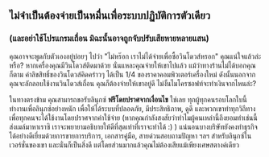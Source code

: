 <?php require("../../entete.php"); ?> <?php require("../../base.php"); ?> <?php require("../../fonctions.php"); ?>

<div id="corps">

<h2>ไม่จำเป็นต้องจ่ายเป็นหมื่นเพื่อระบบปฏิบัติการตัวเดียว</h2>

<h3>(และอย่าใช้โปรแกรมเถื่อน มิฉะนั้นอาจถูกจับปรับเสียหายหลายแสน)</h3>

<p>คุณอาจจะพูดกับตัวเองอยู่บ่อยๆ ไปว่า "ไม่หร๊อก เราไม่ได้จ่ายเพื่อซื้อวินโดวส์หรอก" คุณแน่ใจแล้วล่ะหรือ? หากเครื่องคุณมีวินโดวส์ติดมาด้วย นั่นแหละคุณจ่ายให้เขาไปแล้ว แม้ว่าทางร้านไม่ได้บอกคุณก็ตาม ค่าลิขสิทธิ์ของวินโดวส์คิดคร่าวๆ ได้เป็น 1/4 ของราคาคอมพิวเตอร์เครื่องใหม่ ดังนั้นนอกจากคุณจะลักลอบใช้งานวินโดวส์เถื่อน คุณก็ต้องจ่ายให้เขาอยู่ดี ไม่งั้นไมโครซอฟท์จะทำเงินจากไหนล่ะ?</p>

<p>ในทางตรงข้าม คุณสามารถขอรับลินุกซ์ <b>ฟรีโดยปราศจากเงื่อนไข</b> ใช่เลย ทุกผู้ทุกคนรอบโลกใบนี้ทำงานเพื่อลินุกซ์อย่างหนัก เพื่อให้ได้ระบบที่ปลอดภัย, มีประสิทธิภาพ, ดูดี และพวกเขาทำทุกวิถีทางเพื่อทุกคนจะได้ใช้งานโดยปราศจากค่าใช้จ่าย (หากคุณกำลังสงสัยว่าทำไมผู้คนเหล่านี้ถึงยอมทำเช่นนี้ ส่งเมล์มาหาเราซิ เราจะพยายามอธิบายให้ดีที่สุดเท่าที่เราจะทำได้ :) ) แน่นอนบางบริษัทยังคงทำธุรกิจได้อย่างดีเยี่ยมด้วยการขายการบริการ, เอกสารคู่มือ, สายด่วนสอบถามปัญหา ฯลฯ สำหรับลินุกซ์ในเวอร์ชั่นของเขา และนั่นก็เป็นสิ่งดี แต่โดยส่วนมากแล้วคุณไม่ต้องเสียแม้เพียงเศษสตางค์เดียว</p>

</div>
</body>
</html>
